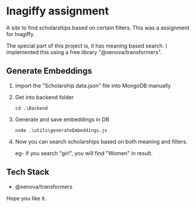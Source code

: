 # Inagiffy assignment

A site to find scholarships based on certain filters. This was a assignment for Inagiffy.

The special part of this project is, it has meaning based search. I implemented this using a free library "@xenova/transformers".

## Generate Embeddings

1. Import the "Scholarship data.json" file into MongoDB manually

2. Get into backend folder

   ```
   cd .\Backend
   ```

3. Generate and save embeddings in DB

   ```
   node .\utils\generateEmbeddings.js
   ```

4. Now you can search scholarships based on both meaning and filters.

   eg- if you search "girl", you will find "Women" in result. 

## Tech Stack

- @xenova/transformers



Hope you like it.
